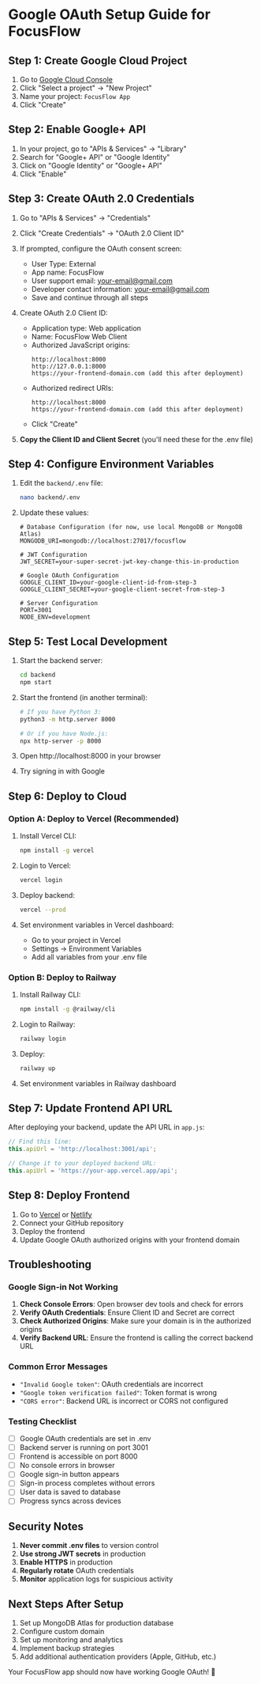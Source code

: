 # Google OAuth Setup Guide for FocusFlow

## Step 1: Create Google Cloud Project

1. Go to [Google Cloud Console](https://console.cloud.google.com/)
2. Click "Select a project" → "New Project"
3. Name your project: `FocusFlow App`
4. Click "Create"

## Step 2: Enable Google+ API

1. In your project, go to "APIs & Services" → "Library"
2. Search for "Google+ API" or "Google Identity"
3. Click on "Google Identity" or "Google+ API"
4. Click "Enable"

## Step 3: Create OAuth 2.0 Credentials

1. Go to "APIs & Services" → "Credentials"
2. Click "Create Credentials" → "OAuth 2.0 Client ID"
3. If prompted, configure the OAuth consent screen:
   - User Type: External
   - App name: FocusFlow
   - User support email: your-email@gmail.com
   - Developer contact information: your-email@gmail.com
   - Save and continue through all steps

4. Create OAuth 2.0 Client ID:
   - Application type: Web application
   - Name: FocusFlow Web Client
   - Authorized JavaScript origins:
     ```
     http://localhost:8000
     http://127.0.0.1:8000
     https://your-frontend-domain.com (add this after deployment)
     ```
   - Authorized redirect URIs:
     ```
     http://localhost:8000
     https://your-frontend-domain.com (add this after deployment)
     ```
   - Click "Create"

5. **Copy the Client ID and Client Secret** (you'll need these for the .env file)

## Step 4: Configure Environment Variables

1. Edit the `backend/.env` file:
   ```bash
   nano backend/.env
   ```

2. Update these values:
   ```env
   # Database Configuration (for now, use local MongoDB or MongoDB Atlas)
   MONGODB_URI=mongodb://localhost:27017/focusflow
   
   # JWT Configuration
   JWT_SECRET=your-super-secret-jwt-key-change-this-in-production
   
   # Google OAuth Configuration
   GOOGLE_CLIENT_ID=your-google-client-id-from-step-3
   GOOGLE_CLIENT_SECRET=your-google-client-secret-from-step-3
   
   # Server Configuration
   PORT=3001
   NODE_ENV=development
   ```

## Step 5: Test Local Development

1. Start the backend server:
   ```bash
   cd backend
   npm start
   ```

2. Start the frontend (in another terminal):
   ```bash
   # If you have Python 3:
   python3 -m http.server 8000
   
   # Or if you have Node.js:
   npx http-server -p 8000
   ```

3. Open http://localhost:8000 in your browser
4. Try signing in with Google

## Step 6: Deploy to Cloud

### Option A: Deploy to Vercel (Recommended)

1. Install Vercel CLI:
   ```bash
   npm install -g vercel
   ```

2. Login to Vercel:
   ```bash
   vercel login
   ```

3. Deploy backend:
   ```bash
   vercel --prod
   ```

4. Set environment variables in Vercel dashboard:
   - Go to your project in Vercel
   - Settings → Environment Variables
   - Add all variables from your .env file

### Option B: Deploy to Railway

1. Install Railway CLI:
   ```bash
   npm install -g @railway/cli
   ```

2. Login to Railway:
   ```bash
   railway login
   ```

3. Deploy:
   ```bash
   railway up
   ```

4. Set environment variables in Railway dashboard

## Step 7: Update Frontend API URL

After deploying your backend, update the API URL in `app.js`:

```javascript
// Find this line:
this.apiUrl = 'http://localhost:3001/api';

// Change it to your deployed backend URL:
this.apiUrl = 'https://your-app.vercel.app/api';
```

## Step 8: Deploy Frontend

1. Go to [Vercel](https://vercel.com/) or [Netlify](https://netlify.com/)
2. Connect your GitHub repository
3. Deploy the frontend
4. Update Google OAuth authorized origins with your frontend domain

## Troubleshooting

### Google Sign-in Not Working

1. **Check Console Errors**: Open browser dev tools and check for errors
2. **Verify OAuth Credentials**: Ensure Client ID and Secret are correct
3. **Check Authorized Origins**: Make sure your domain is in the authorized origins
4. **Verify Backend URL**: Ensure the frontend is calling the correct backend URL

### Common Error Messages

- `"Invalid Google token"`: OAuth credentials are incorrect
- `"Google token verification failed"`: Token format is wrong
- `"CORS error"`: Backend URL is incorrect or CORS not configured

### Testing Checklist

- [ ] Google OAuth credentials are set in .env
- [ ] Backend server is running on port 3001
- [ ] Frontend is accessible on port 8000
- [ ] No console errors in browser
- [ ] Google sign-in button appears
- [ ] Sign-in process completes without errors
- [ ] User data is saved to database
- [ ] Progress syncs across devices

## Security Notes

1. **Never commit .env files** to version control
2. **Use strong JWT secrets** in production
3. **Enable HTTPS** in production
4. **Regularly rotate** OAuth credentials
5. **Monitor** application logs for suspicious activity

## Next Steps After Setup

1. Set up MongoDB Atlas for production database
2. Configure custom domain
3. Set up monitoring and analytics
4. Implement backup strategies
5. Add additional authentication providers (Apple, GitHub, etc.)

Your FocusFlow app should now have working Google OAuth! 🚀 